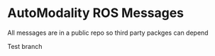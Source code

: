 # AutoModality ROS Messages


All messages are in a public repo so third party packges can depend 

Test branch
